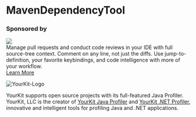 MavenDependencyTool
==================


### Sponsored by

<p><a title="Try CodeStream" href="https://sponsorlink.codestream.com/?utm_source=jbmarket&amp;utm_campaign=vojta_mavenhelper&amp;utm_medium=banner"><img src="https://alt-images.codestream.com/codestream_logo_vojta_mavenhelper.png"></a><br>
Manage pull requests and conduct code reviews in your IDE with full source-tree context. Comment on any line, not just the diffs. Use jump-to-definition, your favorite keybindings, and code intelligence with more of your workflow.<br>
<a title="Try CodeStream" href="https://sponsorlink.codestream.com/?utm_source=jbmarket&amp;utm_campaign=vojta_mavenhelper&amp;utm_medium=banner">Learn More</a></p>

![YourKit-Logo](https://www.yourkit.com/images/yklogo.png)

YourKit supports open source projects with its full-featured Java Profiler. YourKit, LLC is the creator
of [YourKit Java Profiler](https://www.yourkit.com/java/profiler/)
and [YourKit .NET Profiler](https://www.yourkit.com/.net/profiler/), innovative and intelligent tools for profiling Java
and .NET applications.


[badge-paypal-img]:       https://img.shields.io/badge/donate-paypal-green.svg
[badge-paypal]:           https://www.paypal.me/VojtechKrasa
